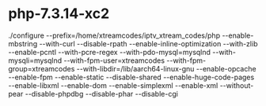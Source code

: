 # php-7.3.14-xc2

./configure --prefix=/home/xtreamcodes/iptv_xtream_codes/php --enable-mbstring --with-curl --disable-rpath --enable-inline-optimization --with-zlib --enable-pcntl --with-pcre-regex --with-pdo-mysql=mysqlnd --with-mysqli=mysqlnd --with-fpm-user=xtreamcodes --with-fpm-group=xtreamcodes --with-libdir=/lib/aarch64-linux-gnu --enable-opcache --enable-fpm --enable-static --disable-shared --enable-huge-code-pages --enable-libxml --enable-dom --enable-simplexml --enable-xml --without-pear --disable-phpdbg --disable-phar --disable-cgi
